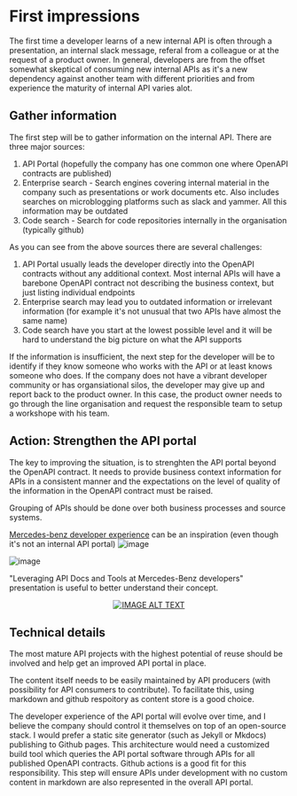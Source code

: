 # First impressions

The first time a developer learns of a new internal API is often through a presentation, an internal slack message, referal from a colleague or at the request of a product owner. 
In general, developers are from the offset somewhat skeptical of consuming new internal APIs as it's a new dependency against another team with different priorities and from experience the maturity of internal API varies alot. 

## Gather information
The first step will be to gather information on the internal API. There are three major sources: 

1. API Portal (hopefully the company has one common one where OpenAPI contracts are published)
2. Enterprise search - Search engines covering internal material in the company such as presentations or work documents etc. Also includes searches on microblogging platforms such as slack and yammer. All this information may be outdated
3. Code search - Search for code repositories internally in the organisation (typically github)

As you can see from the above sources there are several challenges: 

1. API Portal usually leads the developer directly into the OpenAPI contracts without any additional context. Most internal APIs will have a barebone OpenAPI contract not describing the business context, but just listing individual endpoints
2. Enterprise search may lead you to outdated information or irrelevant information (for example it's not unusual that two APIs have almost the same name)
3. Code search have you start at the lowest possible level and it will be hard to understand the big picture on what the API supports

If the information is insufficient, the next step for the developer will be to identify if they know someone who works with the API or at least knows someone who does. If the company does not have a vibrant developer community or has organsiational silos, the developer may give up and report back to the product owner. In this case, the product owner needs to go through the line organisation and request the responsible team to setup a workshope with his team.

## Action: Strengthen the API portal
The key to improving the situation, is to strenghten the API portal beyond the OpenAPI contract. 
It needs to provide business context information for APIs in a consistent manner and the expectations on the level of quality of the information in the OpenAPI contract must be raised.

Grouping of APIs should be done over both business processes and source systems.

[Mercedes-benz developer experience](https://developer.mercedes-benz.com/products) can be an inspiration (even though it's not an internal API portal)
![image](https://user-images.githubusercontent.com/1133607/120652083-b61a4e00-c47f-11eb-9094-46fb35513a5b.png)

![image](https://user-images.githubusercontent.com/1133607/120652302-f11c8180-c47f-11eb-8cf3-b15605e7d65d.png)


"Leveraging API Docs and Tools at Mercedes-Benz developers" presentation is useful to better understand their concept.
<div align="center">
  <a href="https://www.youtube.com/watch?v=aTg7BCXZQMQ"><img src="https://img.youtube.com/vi/aTg7BCXZQMQ/0.jpg" alt="IMAGE ALT TEXT"></a>
</div>

## Technical details
The most mature API projects with the highest potential of reuse should be involved and help get an improved API portal in place. 

The content itself needs to be easily maintained by API producers (with possibility for API consumers to contribute). To facilitate this, using markdown and github respoitory as content store is a good choice. 

The developer experience of the API portal will evolve over time, and I believe the company should control it themselves on top of an open-source stack. 
I would prefer a static site generator (such as Jekyll or Mkdocs) publishing to Github pages. This architecture would need a customized build tool which queries the API portal software through APIs for all published OpenAPI contracts. Github actions is a good fit for this responsibility. This step will ensure APIs under development with no custom content in markdown are also represented in the overall API portal.
